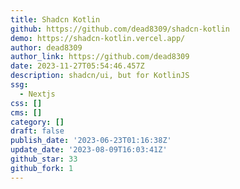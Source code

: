 ```yaml
---
title: Shadcn Kotlin
github: https://github.com/dead8309/shadcn-kotlin
demo: https://shadcn-kotlin.vercel.app/
author: dead8309
author_link: https://github.com/dead8309
date: 2023-11-27T05:54:46.457Z
description: shadcn/ui, but for KotlinJS
ssg:
  - Nextjs
css: []
cms: []
category: []
draft: false
publish_date: '2023-06-23T01:16:38Z'
update_date: '2023-08-09T16:03:41Z'
github_star: 33
github_fork: 1
---
```


